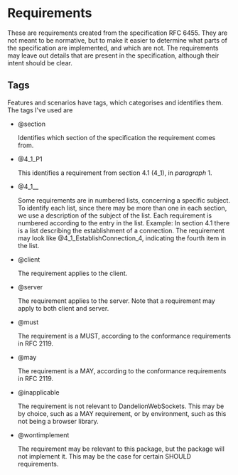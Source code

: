 Requirements
============
These are requirements created from the specification RFC 6455. They are not
meant to be normative, but to make it easier to determine what parts of the
specification are implemented, and which are not. The requirements may leave out
details that are present in the specification, although their intent should be
clear.

Tags
----
Features and scenarios have tags, which categorises and identifies them. The
tags I've used are

- @section<n>

  Identifies which section of the specification the requirement comes from.

- @4_1_P1

  This identifies a requirement from section 4.1 (4_1), in _paragraph_ 1.


- @4_1_<subject>_<n>

  Some requirements are in numbered lists, concerning a specific subject. To
  identify each list, since there may be more than one in each section, we use
  a description of the subject of the list. Each requirement is numbered
  according to the entry in the list.
  Example:
  In section 4.1 there is a list describing the establishment of a connection.
  The requirement may look like @4_1_EstablishConnection_4, indicating the
  fourth item in the list.

- @client

  The requirement applies to the client.

- @server

  The requirement applies to the server. Note that a requirement may apply to
  both client and server.

- @must

  The requirement is a MUST, according to the conformance requirements in RFC
  2119.

- @may

  The requirement is a MAY, according to the conformance requirements in RFC
  2119.

- @inapplicable

  The requirement is not relevant to DandelionWebSockets. This may be by choice,
  such as a MAY requirement, or by environment, such as this not being a browser
  library.

- @wontimplement

  The requirement may be relevant to this package, but the package will not
  implement it. This may be the case for certain SHOULD requirements.
